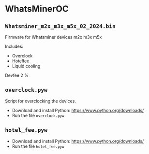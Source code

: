 # WhatsMinerOC

## `Whatsminer_m2x_m3x_m5x_02_2024.bin`

Firmware for Whatsminer devices m2x m3x m5x

Includes:

- Overclock
- Hotelfee
- Liquid cooling

Devfee 2 %

## `overclock.pyw`

Script for overclocking the devices.

- Download and install Python: <https://www.python.org/downloads/>
- Run the file `overclock.pyw`

## `hotel_fee.pyw`

- Download and install Python: <https://www.python.org/downloads/>
- Run the file `hotel_fee.pyw`
